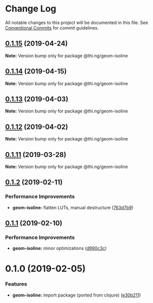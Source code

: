 # Change Log

All notable changes to this project will be documented in this file.
See [Conventional Commits](https://conventionalcommits.org) for commit guidelines.

## [0.1.15](https://github.com/thi-ng/umbrella/compare/@thi.ng/geom-isoline@0.1.14...@thi.ng/geom-isoline@0.1.15) (2019-04-24)

**Note:** Version bump only for package @thi.ng/geom-isoline





## [0.1.14](https://github.com/thi-ng/umbrella/compare/@thi.ng/geom-isoline@0.1.13...@thi.ng/geom-isoline@0.1.14) (2019-04-15)

**Note:** Version bump only for package @thi.ng/geom-isoline





## [0.1.13](https://github.com/thi-ng/umbrella/compare/@thi.ng/geom-isoline@0.1.12...@thi.ng/geom-isoline@0.1.13) (2019-04-03)

**Note:** Version bump only for package @thi.ng/geom-isoline





## [0.1.12](https://github.com/thi-ng/umbrella/compare/@thi.ng/geom-isoline@0.1.11...@thi.ng/geom-isoline@0.1.12) (2019-04-02)

**Note:** Version bump only for package @thi.ng/geom-isoline





## [0.1.11](https://github.com/thi-ng/umbrella/compare/@thi.ng/geom-isoline@0.1.10...@thi.ng/geom-isoline@0.1.11) (2019-03-28)

**Note:** Version bump only for package @thi.ng/geom-isoline







## [0.1.2](https://github.com/thi-ng/umbrella/compare/@thi.ng/geom-isoline@0.1.1...@thi.ng/geom-isoline@0.1.2) (2019-02-11)


### Performance Improvements

* **geom-isoline:** flatten LUTs, manual destructure ([763d7b9](https://github.com/thi-ng/umbrella/commit/763d7b9))



## [0.1.1](https://github.com/thi-ng/umbrella/compare/@thi.ng/geom-isoline@0.1.0...@thi.ng/geom-isoline@0.1.1) (2019-02-10)


### Performance Improvements

* **geom-isoline:** minor optimizations ([d990c3c](https://github.com/thi-ng/umbrella/commit/d990c3c))





# 0.1.0 (2019-02-05)


### Features

* **geom-isoline:** import package (ported from clojure) ([e30b211](https://github.com/thi-ng/umbrella/commit/e30b211))
